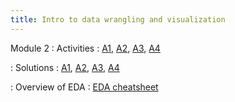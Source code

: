 ```yaml
---
title: Intro to data wrangling and visualization
---
```


Module 2
: Activities
  : [A1](https://wfu-r-resources.github.io/activities/activity_1_1.html), [A2](https://wfu-r-resources.github.io/activities/activity_1_2.html), [A3](https://wfu-r-resources.github.io/activities/activity_1_3.html),  [A4](https://wfu-r-resources.github.io/activities/activity_1_4.html)
  
: Solutions
  : [A1](https://wfu-r-resources.github.io/activities/activity_1_1_solutions.html), [A2](https://wfu-r-resources.github.io/activities/activity_1_2_solutions.html), [A3](https://wfu-r-resources.github.io/activities/activity_1_3_solutions.html), [A4](https://wfu-r-resources.github.io/activities/activity_1_4_solutions.html)
  
: Overview of EDA
  : [EDA cheatsheet](https://wfu-r-resources.github.io/resources/eda_overview.html)
